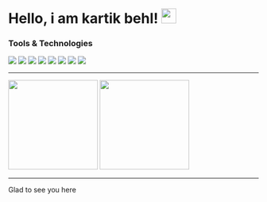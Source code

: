 # Hello, i am kartik behl! <img src="https://raw.githubusercontent.com/MartinHeinz/MartinHeinz/master/wave.gif" width="30px">

<p>
<h3> Tools & Technologies </h3>
</p>
<p>
<img src="https://img.shields.io/badge/cloud-aws-green"> <img src="https://img.shields.io/badge/code-python-blue"> <img src="https://img.shields.io/badge/tools-docker-yellow"> <img src="https://img.shields.io/badge/tools-mysql-yellow"> <img src="https://img.shields.io/badge/tools-postman-yellow"> <img src="https://img.shields.io/badge/shell-bash-red"> <img src="https://img.shields.io/badge/os-linux-black"> <img src="https://img.shields.io/badge/os-windows-black">
</p>
<hr>

<p>
<img height="180em" src="https://github-readme-stats.vercel.app/api/top-langs/?username=behlkartik&theme=dracula&layout=compact" />
<img height="180em" src="https://github-readme-stats.vercel.app/api?username=behlkartik&show_icons=true&theme=dracula&hide_border=true&&count_private=true&include_all_commits=true" />
</p>
<hr>
<p>
Glad to see you here
</p>
<!--
**behlkartik/behlkartik** is a ✨ _special_ ✨ repository because its `README.md` (this file) appears on your GitHub profile.

Here are some ideas to get you started:

- 🔭 I’m currently working on ...
- 🌱 I’m currently learning ...
- 👯 I’m looking to collaborate on ...
- 🤔 I’m looking for help with ...
- 💬 Ask me about ...
- 📫 How to reach me: ...
- 😄 Pronouns: ...
- ⚡ Fun fact: ...
-->
